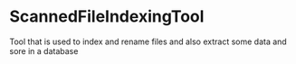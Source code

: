 # ScannedFileIndexingTool
Tool that is used to index and rename files and also extract some data and sore in a database
